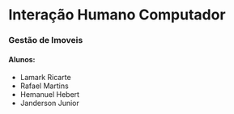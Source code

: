 # Interação Humano Computador

### Gestão de Imoveis

#### Alunos: 
  - Lamark Ricarte
  - Rafael Martins
  - Hemanuel Hebert
  - Janderson Junior

